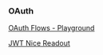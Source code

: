 ### OAuth
[OAuth Flows - Playground](https://www.oauth.com/playground/)

[JWT Nice Readout](https://www.pingidentity.com/en/company/blog/posts/2019/jwt-security-nobody-talks-about.html)
